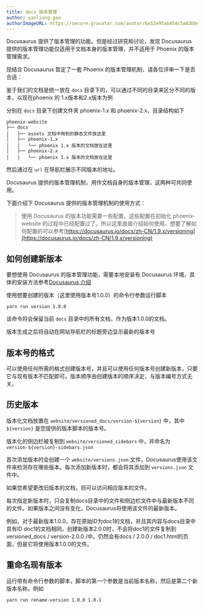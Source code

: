 ```yaml
---
title: docs 版本管理
author: yanliang.gao
authorImageURL: https://secure.gravatar.com/avatar/6e52e95ab454c5a82b0eb13055d79bd5?s=72&d=identicon
---
```


Docusaurus 提供了版本管理的功能。但是经过研究和讨论，发现 Docusaurus 提供的版本管理功能仅适用于文档本身的版本管理，并不适用于 Phoenix 的版本管理需求。

现结合 Docusaurus 暂定了一套 Phoenix 的版本管理机制，请各位评审一下是否合适：

<!--truncate-->

鉴于我们的文档是统一放在 `docs` 目录下的，可以通过不同的目录来区分不同的版本，以现在phoenix 的 1.x版本和2.x版本为例

分别在 `docs` 目录下创建文件夹 phoenix-1.x 和 phoenix-2.x，目录结构如下

``` 
phoenix-website
├── docs
│   ├── assets 文档中用到的静态文件放这里
│   ├── phoenix-1.x
│   │   └── phoenix 1.x 版本的文档放在这里
│   ├── phoenix-2.x
│   │   └── phoenix 1.x 版本的文档放在这里
```

然后通过在 `url` 在导航栏展示不同版本的地址。

Docusaurus 提供的版本管理机制，用作文档自身的版本管理，这两种可共同使用。

下面介绍下 Docusaurus 提供的版本管理机制的使用方式：

> 使用 Docusaurus 的版本功能需要一些配置，这些配置在初始化 phoenix-website 的过程中已经配置过了，所以这里直接介绍如何使用。想要了解如何配置的可以参考[https://docusaurus.io/docs/zh-CN/1.9.x/versioning](https://docusaurus.io/docs/zh-CN/1.9.x/versioning)

## 如何创建新版本

要想使用 Docusaurus 的版本管理功能，需要本地安装有 Docusaurus 环境，具体的安装方法参考[Docusaurus 介绍](2019-12-03-Introduce.md)

使用想要创建的版本（这里使用版本号1.0.0）的命令行参数运行脚本

```
yarn run version 1.0.0
```

该命令将会保留当前 `docs` 目录中的所有文档，作为版本1.0.0的文档。

版本生成之后将自动在网站导航栏的标题旁边显示最新的版本号

## 版本号的格式

可以使用任何所需的格式创建版本号，并且可以使用任何版本号创建新版本，只要它与现有版本不匹配即可。版本顺序由创建版本的顺序决定，与版本编号方式无关。

## 历史版本

版本化文档放置在 `website/versioned_docs/version-${version}` 中，其中 `${version}` 是您提供的版本脚本的版本号。

版本化的侧边栏被复制到 `website/versioned_sidebars` 中，并命名为 `version-${version}-sidebars.json`

首次添加版本时会创建一个 `website/versions.json` 文件，Docusaurus使用该文件来检测存在哪些版本。每次添加新版本时，都会将其添加到 `versions.json` 文件中。

如果您希望更改旧版本的文档，则可以访问相应版本的文件。

每次指定新版本时，只会复制docs目录中的文件和侧边栏文件中与最新版本不同的文件。如果版本之间没有变化，Docusaurus将使用该文件的最新版本。

例如，对于最新版本1.0.0，存在原始ID为doc1的文档，并且其内容与docs目录中具有ID doc1的文档相同。创建新版本2.0.0时，不会将doc1的文件复制到versioned_docs / version-2.0.0 /中。仍然会有docs / 2.0.0 / doc1.html的页面，但是它将使用版本1.0.0的文件。

## 重命名现有版本

运行带有命令行参数的脚本，脚本的第一个参数是当前版本名称，然后是第二个新版本名称。例如

```
yarn run rename-version 1.0.0 1.0.1
```




